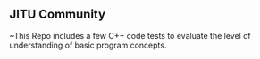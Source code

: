 ## JITU Community
~This Repo includes a few C++ code tests to evaluate the level of understanding  of basic program concepts.
 
